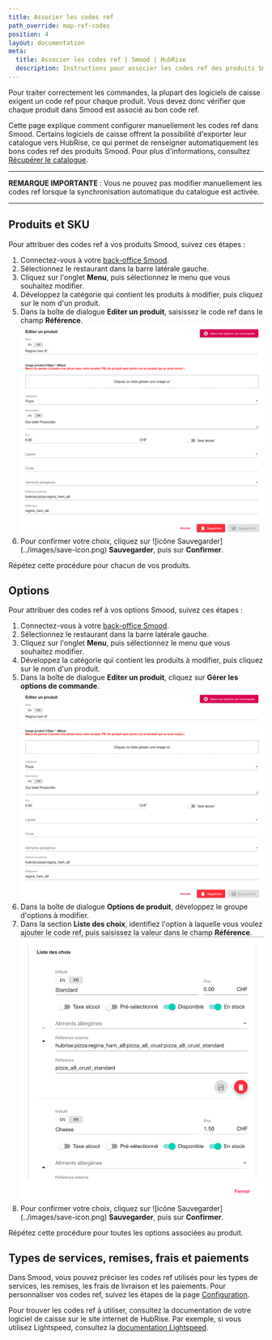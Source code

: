 ```yaml
---
title: Associer les codes ref
path_override: map-ref-codes
position: 4
layout: documentation
meta:
  title: Associer les codes ref | Smood | HubRise
  description: Instructions pour associer les codes ref des produits Smood à d'autres apps après avoir connecté le logiciel de caisse à HubRise. Connectez vos apps et synchronisez vos données.
---
```


Pour traiter correctement les commandes, la plupart des logiciels de caisse exigent un code ref pour chaque produit. Vous devez donc vérifier que chaque produit dans Smood est associé au bon code ref.

Cette page explique comment configurer manuellement les codes ref dans Smood. Certains logiciels de caisse offrent la possibilité d'exporter leur catalogue vers HubRise, ce qui permet de renseigner automatiquement les bons codes ref des produits Smood. Pour plus d'informations, consultez [Récupérer le catalogue](/apps/smood/pull-catalog).

---

**REMARQUE IMPORTANTE** : Vous ne pouvez pas modifier manuellement les codes ref lorsque la synchronisation automatique du catalogue est activée.

---

## Produits et SKU

Pour attribuer des codes ref à vos produits Smood, suivez ces étapes :

1. Connectez-vous à votre [back-office Smood](https://manager.smood.ch/).
1. Sélectionnez le restaurant dans la barre latérale gauche.
1. Cliquez sur l'onglet **Menu**, puis sélectionnez le menu que vous souhaitez modifier.
1. Développez la catégorie qui contient les produits à modifier, puis cliquez sur le nom d'un produit.
1. Dans la boîte de dialogue **Editer un produit**, saisissez le code ref dans le champ **Référence**. ![Code ref produit dans le back-office Smood](./images/001-smood-product-ref-code.png)
1. Pour confirmer votre choix, cliquez sur <InlineImage width="24" height="24">!\[icône Sauvegarder\](../images/save-icon.png)</InlineImage>&nbsp;**Sauvegarder**, puis sur **Confirmer**.

Répétez cette procédure pour chacun de vos produits.

## Options

Pour attribuer des codes ref à vos options Smood, suivez ces étapes :

1. Connectez-vous à votre [back-office Smood](https://manager.smood.ch/).
1. Sélectionnez le restaurant dans la barre latérale gauche.
1. Cliquez sur l'onglet **Menu**, puis sélectionnez le menu que vous souhaitez modifier.
1. Développez la catégorie qui contient les produits à modifier, puis cliquez sur le nom d'un produit.
1. Dans la boîte de dialogue **Editer un produit**, cliquez sur **Gérer les options de commande**. ![Code ref produit dans le back-office Smood](./images/001-smood-product-ref-code.png)
1. Dans la boîte de dialogue **Options de produit**, développez le groupe d'options à modifier.
1. Dans la section **Liste des choix**, identifiez l'option à laquelle vous voulez ajouter le code ref, puis saisissez la valeur dans le champ **Référence**. ![Code ref option dans le back-office Smood](./images/002-smood-options-ref-code.png)
1. Pour confirmer votre choix, cliquez sur <InlineImage width="24" height="24">!\[icône Sauvegarder\](../images/save-icon.png)</InlineImage>&nbsp;**Sauvegarder**, puis sur **Confirmer**.

Répétez cette procédure pour toutes les options associées au produit.

## Types de services, remises, frais et paiements

Dans Smood, vous pouvez préciser les codes ref utilisés pour les types de services, les remises, les frais de livraison et les paiements. Pour personnaliser vos codes ref, suivez les étapes de la page [Configuration](/apps/smood/configuration).

Pour trouver les codes ref à utiliser, consultez la documentation de votre logiciel de caisse sur le site internet de HubRise. Par exemple, si vous utilisez Lightspeed, consultez la [documentation Lightspeed](/apps/lightspeed-restaurant/food-ordering-platforms#smood).
